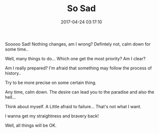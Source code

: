 ﻿---
title: So Sad
categories:
  - Doing
  - Life
  - 
tags:
  - 
  - 
date: 2017-04-24 03:17:10
toc: false
---

Sooooo Sad! Nothing changes, am I wrong?
Defintely not, calm down for some time..

<!-- more -->

Well, many things to do... 
Which one get the most priority? Am I clear?

Am I really prepared? I'm afraid that something may follow the process of history..

Try to be more precise on some certain thing.

Any time, calm down.
The desire can lead you to the paradise and also the hell...

Think about myself. 
A Little afraid to failure... That's not what I want.

I wanna get my straightness and bravery back!

Well, all things will be OK.